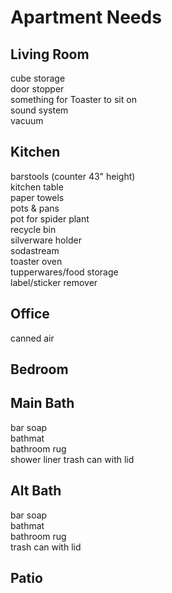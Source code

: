 # Apartment Needs

## Living Room

cube storage  
door stopper  
something for Toaster to sit on  
sound system  
vacuum

## Kitchen

barstools (counter 43" height)  
kitchen table  
paper towels  
pots & pans  
pot for spider plant  
recycle bin  
silverware holder  
sodastream  
toaster oven  
tupperwares/food storage  
label/sticker remover  

## Office

canned air

## Bedroom

## Main Bath

bar soap  
bathmat  
bathroom rug  
shower liner
trash can with lid  

## Alt Bath

bar soap  
bathmat  
bathroom rug  
trash can with lid

## Patio


